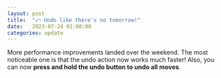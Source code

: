```yaml
---
layout: post
title:  "⤺ Undo like there's no tomorrow!"
date:   2023-07-24 01:00:00
categories: update
---
```

More performance improvements landed over the weekend. The most noticeable one is that the undo action now works much faster!
Also, you can now <b>press and hold the undo button to undo all moves</b>.
